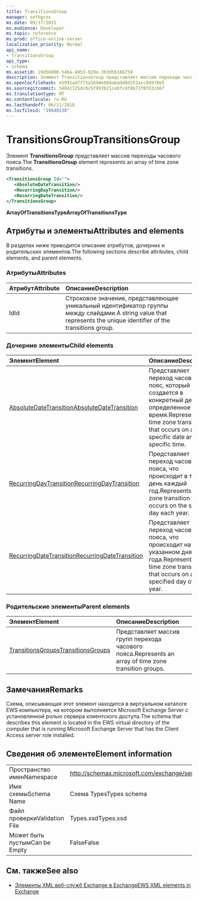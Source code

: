 ```yaml
---
title: TransitionsGroup
manager: sethgros
ms.date: 09/17/2015
ms.audience: Developer
ms.topic: reference
ms.prod: office-online-server
localization_priority: Normal
api_name:
- TransitionsGroup
api_type:
- schema
ms.assetid: 19d56080-546a-4d53-929e-363d56186759
description: Элемент TransitionsGroup представляет массив переходы часового пояса.
ms.openlocfilehash: e5991ad7f73a1694e0d4abadd8d252acc04970e5
ms.sourcegitcommit: 34041125dc8c5f993b21cebfc4f8b72f0fd2cb6f
ms.translationtype: MT
ms.contentlocale: ru-RU
ms.lasthandoff: 06/11/2018
ms.locfileid: "19840238"
---
```

# <a name="transitionsgroup"></a><span data-ttu-id="6e051-103">TransitionsGroup</span><span class="sxs-lookup"><span data-stu-id="6e051-103">TransitionsGroup</span></span>

<span data-ttu-id="6e051-104">Элемент **TransitionsGroup** представляет массив переходы часового пояса.</span><span class="sxs-lookup"><span data-stu-id="6e051-104">The **TransitionsGroup** element represents an array of time zone transitions.</span></span> 
  
```xml
<TransitionsGroup Id="">
   <AbsoluteDateTransition/>
   <RecurringDayTransition/>
   <RecurringDateTransition/>
</TransitionsGroup>
```

 <span data-ttu-id="6e051-105">**ArrayOfTransitionsType**</span><span class="sxs-lookup"><span data-stu-id="6e051-105">**ArrayOfTransitionsType**</span></span>
## <a name="attributes-and-elements"></a><span data-ttu-id="6e051-106">Атрибуты и элементы</span><span class="sxs-lookup"><span data-stu-id="6e051-106">Attributes and elements</span></span>

<span data-ttu-id="6e051-107">В разделах ниже приводится описание атрибутов, дочерних и родительских элементов.</span><span class="sxs-lookup"><span data-stu-id="6e051-107">The following sections describe attributes, child elements, and parent elements.</span></span>
  
### <a name="attributes"></a><span data-ttu-id="6e051-108">Атрибуты</span><span class="sxs-lookup"><span data-stu-id="6e051-108">Attributes</span></span>

|<span data-ttu-id="6e051-109">**Атрибут**</span><span class="sxs-lookup"><span data-stu-id="6e051-109">**Attribute**</span></span>|<span data-ttu-id="6e051-110">**Описание**</span><span class="sxs-lookup"><span data-stu-id="6e051-110">**Description**</span></span>|
|:-----|:-----|
|<span data-ttu-id="6e051-111">Id</span><span class="sxs-lookup"><span data-stu-id="6e051-111">Id</span></span>  <br/> |<span data-ttu-id="6e051-112">Строковое значение, представляющее уникальный идентификатор группы между слайдами.</span><span class="sxs-lookup"><span data-stu-id="6e051-112">A string value that represents the unique identifier of the transitions group.</span></span>  <br/> |
   
### <a name="child-elements"></a><span data-ttu-id="6e051-113">Дочерние элементы</span><span class="sxs-lookup"><span data-stu-id="6e051-113">Child elements</span></span>

|<span data-ttu-id="6e051-114">**Элемент**</span><span class="sxs-lookup"><span data-stu-id="6e051-114">**Element**</span></span>|<span data-ttu-id="6e051-115">**Описание**</span><span class="sxs-lookup"><span data-stu-id="6e051-115">**Description**</span></span>|
|:-----|:-----|
|[<span data-ttu-id="6e051-116">AbsoluteDateTransition</span><span class="sxs-lookup"><span data-stu-id="6e051-116">AbsoluteDateTransition</span></span>](absolutedatetransition.md) <br/> |<span data-ttu-id="6e051-117">Представляет переход часовой пояс, который создается в конкретный день и в определенное время.</span><span class="sxs-lookup"><span data-stu-id="6e051-117">Represents a time zone transition that occurs on a specific date and at a specific time.</span></span>  <br/> |
|[<span data-ttu-id="6e051-118">RecurringDayTransition</span><span class="sxs-lookup"><span data-stu-id="6e051-118">RecurringDayTransition</span></span>](recurringdaytransition.md) <br/> |<span data-ttu-id="6e051-119">Представляет переход часового пояса, что происходит в тот же день каждый год.</span><span class="sxs-lookup"><span data-stu-id="6e051-119">Represents a time zone transition that occurs on the same day each year.</span></span>  <br/> |
|[<span data-ttu-id="6e051-120">RecurringDateTransition</span><span class="sxs-lookup"><span data-stu-id="6e051-120">RecurringDateTransition</span></span>](recurringdatetransition.md) <br/> |<span data-ttu-id="6e051-121">Представляет переход часового пояса, что происходит на указанном дня года.</span><span class="sxs-lookup"><span data-stu-id="6e051-121">Represents a time zone transition that occurs on a specified day of the year.</span></span>  <br/> |
   
### <a name="parent-elements"></a><span data-ttu-id="6e051-122">Родительские элементы</span><span class="sxs-lookup"><span data-stu-id="6e051-122">Parent elements</span></span>

|<span data-ttu-id="6e051-123">**Элемент**</span><span class="sxs-lookup"><span data-stu-id="6e051-123">**Element**</span></span>|<span data-ttu-id="6e051-124">**Описание**</span><span class="sxs-lookup"><span data-stu-id="6e051-124">**Description**</span></span>|
|:-----|:-----|
|[<span data-ttu-id="6e051-125">TransitionsGroups</span><span class="sxs-lookup"><span data-stu-id="6e051-125">TransitionsGroups</span></span>](transitionsgroups.md) <br/> |<span data-ttu-id="6e051-126">Представляет массив групп перехода часового пояса.</span><span class="sxs-lookup"><span data-stu-id="6e051-126">Represents an array of time zone transition groups.</span></span>  <br/> |
   
## <a name="remarks"></a><span data-ttu-id="6e051-127">Замечания</span><span class="sxs-lookup"><span data-stu-id="6e051-127">Remarks</span></span>

<span data-ttu-id="6e051-128">Схема, описывающая этот элемент находится в виртуальном каталоге EWS компьютера, на котором выполняется Microsoft Exchange Server с установленной ролью сервера клиентского доступа.</span><span class="sxs-lookup"><span data-stu-id="6e051-128">The schema that describes this element is located in the EWS virtual directory of the computer that is running Microsoft Exchange Server that has the Client Access server role installed.</span></span>
  
## <a name="element-information"></a><span data-ttu-id="6e051-129">Сведения об элементе</span><span class="sxs-lookup"><span data-stu-id="6e051-129">Element information</span></span>

|||
|:-----|:-----|
|<span data-ttu-id="6e051-130">Пространство имен</span><span class="sxs-lookup"><span data-stu-id="6e051-130">Namespace</span></span>  <br/> |http://schemas.microsoft.com/exchange/services/2006/types  <br/> |
|<span data-ttu-id="6e051-131">Имя схемы</span><span class="sxs-lookup"><span data-stu-id="6e051-131">Schema Name</span></span>  <br/> |<span data-ttu-id="6e051-132">Схема Types</span><span class="sxs-lookup"><span data-stu-id="6e051-132">Types schema</span></span>  <br/> |
|<span data-ttu-id="6e051-133">Файл проверки</span><span class="sxs-lookup"><span data-stu-id="6e051-133">Validation File</span></span>  <br/> |<span data-ttu-id="6e051-134">Types.xsd</span><span class="sxs-lookup"><span data-stu-id="6e051-134">Types.xsd</span></span>  <br/> |
|<span data-ttu-id="6e051-135">Может быть пустым</span><span class="sxs-lookup"><span data-stu-id="6e051-135">Can be Empty</span></span>  <br/> |<span data-ttu-id="6e051-136">False</span><span class="sxs-lookup"><span data-stu-id="6e051-136">False</span></span>  <br/> |
   
## <a name="see-also"></a><span data-ttu-id="6e051-137">См. также</span><span class="sxs-lookup"><span data-stu-id="6e051-137">See also</span></span>



- [<span data-ttu-id="6e051-138">Элементы XML веб-служб Exchange в Exchange</span><span class="sxs-lookup"><span data-stu-id="6e051-138">EWS XML elements in Exchange</span></span>](ews-xml-elements-in-exchange.md)

